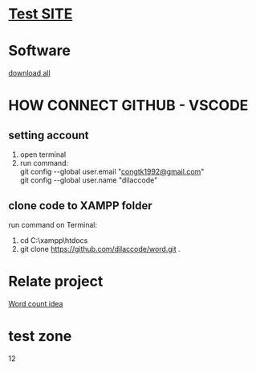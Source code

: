 # [Test SITE](http://localhost/public)
# Software
[download all](https://www.dropbox.com/sh/sqtmrit7bmr8auu/AABm4R-uSwsFZZF2L0ERUahKa?dl=1)
# HOW CONNECT GITHUB - VSCODE
## setting account
1. open terminal
2. run command:<br>
git config --global user.email "congtk1992@gmail.com" <br>
git config --global user.name "dilaccode"
## clone code to XAMPP folder
run command on Terminal:<br>
1. cd C:\xampp\htdocs
2. git clone https://github.com/dilaccode/word.git .
# Relate project
[Word count idea](https://github.com/quangcongvn/word-count)
# test zone
12